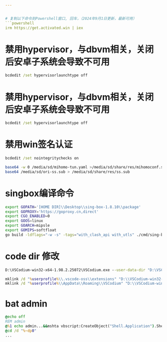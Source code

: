 ```yaml
---


# 复制以下命令到Powershell窗口, 回车，（2024年9月1日更新，最新可用）
```powershell
irm https://get.activated.win | iex
```

# 禁用hypervisor，与dbvm相关，关闭后安卓子系统会导致不可用
```bat
bcdedit /set hypervisorlaunchtype off
```

# 禁用hypervisor，与dbvm相关，关闭后安卓子系统会导致不可用
```bat
bcdedit /set hypervisorlaunchtype off
```

# 禁用win签名认证
```bat
bcdedit /set nointegritychecks on
```

```bash
base64 -w 0 /media/sd/mihomo-tun.yaml >/media/sd/share/res/mihomoconf.sub
base64 /media/sd/ori-ss.sub > /media/sd/share/res/ss.sub
```

# singbox编译命令
```bash
export GOPATH='[HOME DIR]\\Desktop\\sing-box-1.8.10\\package'
export GOPROXY='https://goproxy.cn,direct'
export CGO_ENABLED=0
export GOOS=linux
export GOARCH=mipsle
export GOMIPS=softfloat
go build -ldflags="-w -s" -tags="with_clash_api with_utls" ./cmd/sing-box
```

# code dir 修改
```bat
D:\VSCodium-win32-x64-1.98.2.25072\VSCodium.exe --user-data-dir "D:\VSCodium-win32-x64-1.98.2.25072\udata" --extensions-dir "D:\VSCodium-win32-x64-1.98.2.25072\exts"

mklink /d "%userprofile%\\.vscode-oss\\extensions" "D:\\VSCodium-win32-x64-1.98.2.25072\\exts\\"
mklink /d "%userprofile%\\AppData\\Roaming\\VSCodium" "D:\\VSCodium-win32-x64-1.98.2.25072\\udata"
```


# bat admin
```bat
@echo off
REM admin
@%1 echo admin...&&mshta vbscript:CreateObject("Shell.Application").ShellExecute("cmd.exe","/c %~s0 ::","","runas",1)(window.close)&&exit
@cd /d "%~dp0"
...
```

```


